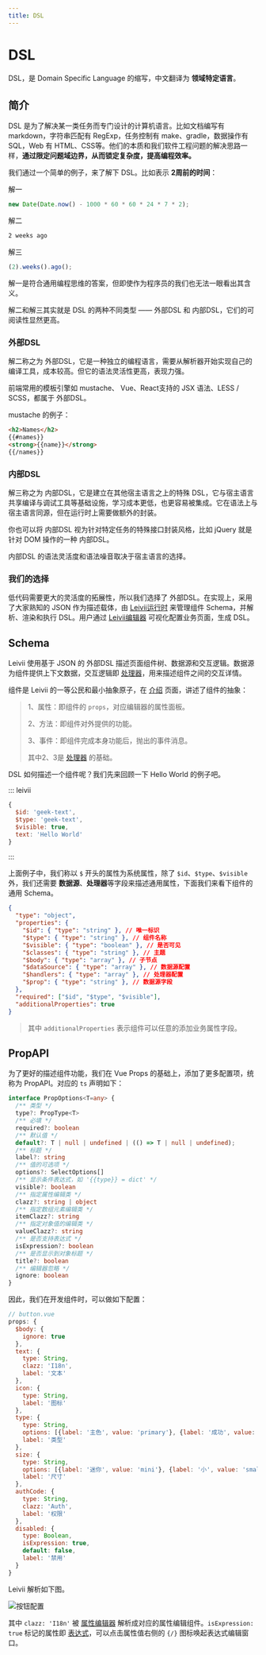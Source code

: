 ```yaml
---
title: DSL
---
```


# DSL

DSL，是 Domain Specific Language 的缩写，中文翻译为 **领域特定语言**。

## 简介

DSL 是为了解决某一类任务而专门设计的计算机语言。比如文档编写有 markdown，字符串匹配有 RegExp，任务控制有 make、gradle，数据操作有 SQL，Web 有 HTML、CSS等。他们的本质和我们软件工程问题的解决思路一样，**通过限定问题域边界，从而锁定复杂度，提高编程效率。**

我们通过一个简单的例子，来了解下 DSL。比如表示 **2周前的时间**：

解一
```js
new Date(Date.now() - 1000 * 60 * 60 * 24 * 7 * 2);
```

解二
```bash
2 weeks ago
```

解三
```js
(2).weeks().ago();
```

解一是符合通用编程思维的答案，但即使作为程序员的我们也无法一眼看出其含义。

解二和解三其实就是 DSL 的两种不同类型 —— 外部DSL 和 内部DSL，它们的可阅读性显然更高。

### 外部DSL

解二称之为 外部DSL，它是一种独立的编程语言，需要从解析器开始实现自己的编译工具，成本较高。但它的语法灵活性更高，表现力强。

前端常用的模板引擎如 mustache、 Vue、React支持的 JSX 语法、LESS / SCSS，都属于 外部DSL。

mustache 的例子：

```html
<h2>Names</h2>
{{#names}}
<strong>{{name}}</strong>
{{/names}}
```

### 内部DSL

解三称之为 内部DSL，它是建立在其他宿主语言之上的特殊 DSL，它与宿主语言共享编译与调试工具等基础设施，学习成本更低，也更容易被集成。它在语法上与宿主语言同源，但在运行时上需要做额外的封装。

你也可以将 内部DSL 视为针对特定任务的特殊接口封装风格，比如 jQuery 就是针对 DOM 操作的一种 内部DSL。

内部DSL 的语法灵活度和语法噪音取决于宿主语言的选择。

### 我们的选择

低代码需要更大的灵活度的拓展性，所以我们选择了 外部DSL。在实现上，采用了大家熟知的 JSON 作为描述载体，由 [Leivii运行时](../install) 来管理组件 Schema，并解析、渲染和执行 DSL。用户通过 [Leivii编辑器](../install) 可视化配置业务页面，生成 DSL。


## Schema

Leivii 使用基于 JSON 的 外部DSL 描述页面组件树、数据源和交互逻辑。数据源为组件提供上下文数据，交互逻辑即 [处理器](./handler)，用来描述组件之间的交互详情。

组件是 Leivii 的一等公民和最小抽象原子，在 [介绍](../#component) 页面，讲述了组件的抽象：

> 1、属性：即组件的 `props`，对应编辑器的属性面板。
>
> 2、方法：即组件对外提供的功能。
>
> 3、事件：即组件完成本身功能后，抛出的事件消息。
>
> 其中2、3是 [处理器](./handler) 的基础。

DSL 如何描述一个组件呢？我们先来回顾一下 Hello World 的例子吧。

::: leivii
```js
{
  $id: 'geek-text',
  $type: 'geek-text',
  $visible: true,
  text: 'Hello World'
}
```
:::

上面例子中，我们称以 `$` 开头的属性为系统属性，除了 `$id`、`$type`、`$visible` 外，我们还需要 **数据源**、**处理器**等字段来描述通用属性，下面我们来看下组件的通用 Schema。

```json
{
  "type": "object",     
  "properties": {      
    "$id": { "type": "string" }, // 唯一标识
    "$type": { "type": "string" }, // 组件名称
    "$visible": { "type": "boolean" }, // 是否可见
    "$classes": { "type": "string" }, // 主题
    "$body": { "type": "array" }, // 子节点
    "$dataSource": { "type": "array" }, // 数据源配置
    "$handlers": { "type": "array" }, // 处理器配置
    "$prop": { "type": "string" }, // 数据源字段
  },
  "required": ["$id", "$type", "$visible"],
  "additionalProperties": true
}
```

> 其中 `additionalProperties` 表示组件可以任意的添加业务属性字段。

## PropAPI

为了更好的描述组件功能，我们在 Vue Props 的基础上，添加了更多配置项，统称为 PropAPI。对应的 `ts` 声明如下：

```ts
interface PropOptions<T=any> {
  /** 类型 */
  type?: PropType<T>
  /** 必填 */
  required?: boolean
  /** 默认值 */
  default?: T | null | undefined | (() => T | null | undefined);
  /** 标题 */
  label?: string
  /** 值的可选项 */
  options?: SelectOptions[]
  /** 显示条件表达式，如 '{{type}} = dict' */
  visible?: boolean
  /** 指定属性编辑类 */
  clazz?: string | object
  /** 指定数组元素编辑类 */
  itemClazz?: string
  /** 指定对象值的编辑类 */
  valueClazz?: string
  /** 是否支持表达式 */
  isExpression?: boolean
  /** 是否显示到对象标题 */
  title?: boolean
  /** 编辑器忽略 */
  ignore: boolean
}
```

因此，我们在开发组件时，可以做如下配置：

```js
// button.vue
props: {
  $body: {
    ignore: true
  },
  text: {
    type: String,
    clazz: 'I18n',
    label: '文本'
  },
  icon: {
    type: String,
    label: '图标'
  },
  type: {
    type: String,
    options: [{label: '主色', value: 'primary'}, {label: '成功', value: 'success'}, {label: '警告', value: 'warning'}, {label: '危险', value: 'danger'}, {label: '信息', value: 'info'}, {label: '文本', value: 'text'}],
    label: '类型'
  },
  size: {
    type: String,
    options: [{label: '迷你', value: 'mini'}, {label: '小', value: 'small'}, {label: '正常', value: 'medium'}],
    label: '尺寸'
  },
  authCode: {
    type: String,
    clazz: 'Auth',
    label: '权限'
  },
  disabled: {
    type: Boolean,
    isExpression: true,
    default: false,
    label: '禁用'
  }
}
```

Leivii 解析如下图。

![按钮配置](../../assets/img/button.png)

其中 `clazz: 'I18n'` 被 [属性编辑器](../advanced/prop) 解析成对应的属性编辑组件。`isExpression: true` 标记的属性即 [表达式](./expression)，可以点击属性值右侧的 `{/}` 图标唤起表达式编辑窗口。
